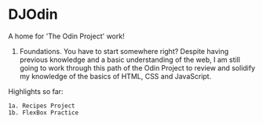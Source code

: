 # DJOdin
A home for 'The Odin Project' work!

1. Foundations. You have to start somewhere right? Despite having previous knowledge and a basic understanding of the web, I am still going to work through this path of the Odin Project to review and solidify my knowledge of the basics of HTML, CSS and JavaScript.

Highlights so far:

    1a. Recipes Project
    1b. FlexBox Practice 

